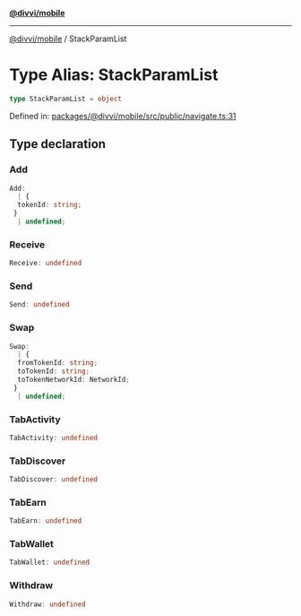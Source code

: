 [**@divvi/mobile**](../README.md)

---

[@divvi/mobile](../README.md) / StackParamList

# Type Alias: StackParamList

```ts
type StackParamList = object
```

Defined in: [packages/@divvi/mobile/src/public/navigate.ts:31](https://github.com/divvi-xyz/divvi-mobile/blob/main/packages/@divvi/mobile/src/public/navigate.ts#L31)

## Type declaration

### Add

```ts
Add:
  | {
  tokenId: string;
 }
  | undefined;
```

### Receive

```ts
Receive: undefined
```

### Send

```ts
Send: undefined
```

### Swap

```ts
Swap:
  | {
  fromTokenId: string;
  toTokenId: string;
  toTokenNetworkId: NetworkId;
 }
  | undefined;
```

### TabActivity

```ts
TabActivity: undefined
```

### TabDiscover

```ts
TabDiscover: undefined
```

### TabEarn

```ts
TabEarn: undefined
```

### TabWallet

```ts
TabWallet: undefined
```

### Withdraw

```ts
Withdraw: undefined
```
